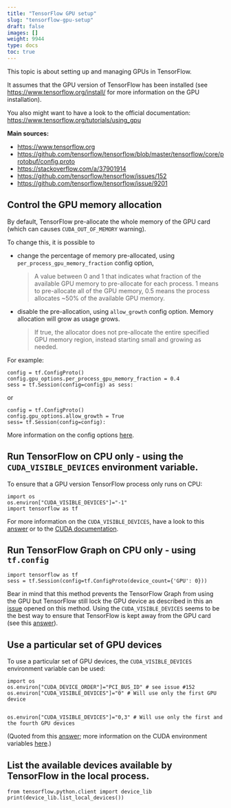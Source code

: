 ```yaml
---
title: "TensorFlow GPU setup"
slug: "tensorflow-gpu-setup"
draft: false
images: []
weight: 9944
type: docs
toc: true
---
```


This topic is about setting up and managing GPUs in TensorFlow.

It assumes that the GPU version of TensorFlow has been installed (see https://www.tensorflow.org/install/ for more information on the GPU installation).

You also might want to have a look to the official documentation: https://www.tensorflow.org/tutorials/using_gpu



**Main sources:**


 - https://www.tensorflow.org
 - https://github.com/tensorflow/tensorflow/blob/master/tensorflow/core/protobuf/config.proto
 - https://stackoverflow.com/a/37901914
 - https://github.com/tensorflow/tensorflow/issues/152
 - https://github.com/tensorflow/tensorflow/issue/9201

## Control the GPU memory allocation
By default, TensorFlow pre-allocate the whole memory of the GPU card (which can causes `CUDA_OUT_OF_MEMORY` warning).

To change this, it is possible to

 - change the percentage of memory pre-allocated, using `per_process_gpu_memory_fraction` config option,

      > A value between 0 and 1 that indicates what fraction of the  
      available GPU memory to pre-allocate for each process.  1 means  
      to pre-allocate all of the GPU memory, 0.5 means the process  
      allocates ~50% of the available GPU memory.  

- disable the pre-allocation, using `allow_growth` config option. Memory allocation will grow as usage grows.

    >  If true, the allocator does not pre-allocate the entire specified  
      GPU memory region, instead starting small and growing as needed.

For example:

    config = tf.ConfigProto()
    config.gpu_options.per_process_gpu_memory_fraction = 0.4
    sess = tf.Session(config=config) as sess:


or

    config = tf.ConfigProto()
    config.gpu_options.allow_growth = True
    sess= tf.Session(config=config):


More information on the config options [here][1].


  [1]: https://github.com/tensorflow/tensorflow/blob/master/tensorflow/core/protobuf/config.proto

## Run TensorFlow on CPU only - using the `CUDA_VISIBLE_DEVICES` environment variable.
To ensure that a GPU version TensorFlow process only runs on CPU:

 
    import os
    os.environ["CUDA_VISIBLE_DEVICES"]="-1"    
    import tensorflow as tf

For more information on the `CUDA_VISIBLE_DEVICES`, have a look to this [answer][1] or to the [CUDA documentation][2].


  [1]: https://stackoverflow.com/a/44518219/4282745
  [2]: http://docs.nvidia.com/cuda/cuda-c-programming-guide/index.html#env-vars

## Run TensorFlow Graph on CPU only - using `tf.config`
    import tensorflow as tf
    sess = tf.Session(config=tf.ConfigProto(device_count={'GPU': 0}))


Bear in mind that this method prevents the TensorFlow Graph from using the GPU but TensorFlow still lock the GPU device as described in this an [issue][1] opened on this method. Using the `CUDA_VISIBLE_DEVICES` seems to be the best way to ensure that TensorFlow is kept away from the GPU card (see this [answer][2]).


  [1]: https://github.com/tensorflow/tensorflow/issues/9201#issue-221681884
  [2]: https://github.com/tensorflow/tensorflow/issues/9201#issuecomment-294092781

## Use a particular set of GPU devices
To use a particular set of GPU devices, the `CUDA_VISIBLE_DEVICES` environment variable can be used:

    import os
    os.environ["CUDA_DEVICE_ORDER"]="PCI_BUS_ID" # see issue #152
    os.environ["CUDA_VISIBLE_DEVICES"]="0" # Will use only the first GPU device

    
    os.environ["CUDA_VISIBLE_DEVICES"]="0,3" # Will use only the first and the fourth GPU devices

(Quoted from this [answer][1]; more information on the CUDA environment variables [here][2].)


  [1]: https://stackoverflow.com/a/37901914
  [2]: http://docs.nvidia.com/cuda/cuda-c-programming-guide/index.html#env-vars

## List the available devices available by TensorFlow in the local process.
    from tensorflow.python.client import device_lib
    print(device_lib.list_local_devices())

